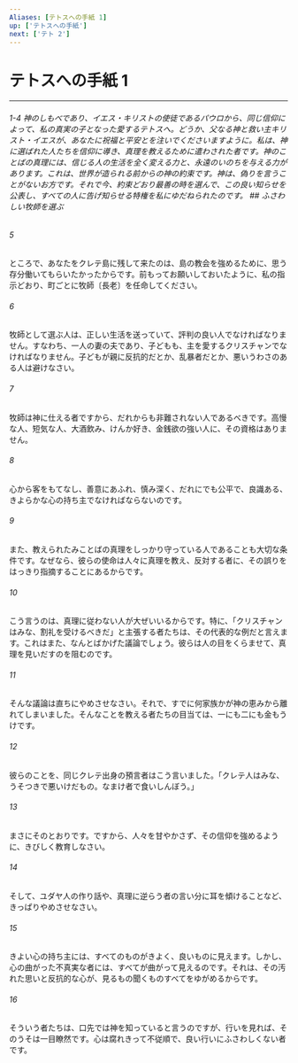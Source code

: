 ```yaml
---
Aliases: [テトスへの手紙 1]
up: ['テトスへの手紙']
next: ['テト 2']
---
```

# テトスへの手紙 1

***
###### 1-4 神のしもべであり、イエス・キリストの使徒であるパウロから、同じ信仰によって、私の真実の子となった愛するテトスへ。どうか、父なる神と救い主キリスト・イエスが、あなたに祝福と平安とを注いでくださいますように。私は、神に選ばれた人たちを信仰に導き、真理を教えるために遣わされた者です。神のことばの真理には、信じる人の生活を全く変える力と、永遠のいのちを与える力があります。これは、世界が造られる前からの神の約束です。神は、偽りを言うことがないお方です。それで今、約束どおり最善の時を選んで、この良い知らせを公表し、すべての人に告げ知らせる特権を私にゆだねられたのです。 ## ふさわしい牧師を選ぶ 



###### 5 

ところで、あなたをクレテ島に残して来たのは、島の教会を強めるために、思う存分働いてもらいたかったからです。前もってお願いしておいたように、私の指示どおり、町ごとに牧師〔長老〕を任命してください。 



###### 6 

牧師として選ぶ人は、正しい生活を送っていて、評判の良い人でなければなりません。すなわち、一人の妻の夫であり、子どもも、主を愛するクリスチャンでなければなりません。子どもが親に反抗的だとか、乱暴者だとか、悪いうわさのある人は避けなさい。 



###### 7 

牧師は神に仕える者ですから、だれからも非難されない人であるべきです。高慢な人、短気な人、大酒飲み、けんか好き、金銭欲の強い人に、その資格はありません。 



###### 8 

心から客をもてなし、善意にあふれ、慎み深く、だれにでも公平で、良識ある、きよらかな心の持ち主でなければならないのです。 



###### 9 

また、教えられたみことばの真理をしっかり守っている人であることも大切な条件です。なぜなら、彼らの使命は人々に真理を教え、反対する者に、その誤りをはっきり指摘することにあるからです。 



###### 10 

こう言うのは、真理に従わない人が大ぜいいるからです。特に、「クリスチャンはみな、割礼を受けるべきだ」と主張する者たちは、その代表的な例だと言えます。これはまた、なんとばかげた議論でしょう。彼らは人の目をくらませて、真理を見いだすのを阻むのです。 



###### 11 

そんな議論は直ちにやめさせなさい。それで、すでに何家族かが神の恵みから離れてしまいました。そんなことを教える者たちの目当ては、一にも二にも金もうけです。 



###### 12 

彼らのことを、同じクレテ出身の預言者はこう言いました。「クレテ人はみな、うそつきで悪いけだもの。なまけ者で食いしんぼう。」 



###### 13 

まさにそのとおりです。ですから、人々を甘やかさず、その信仰を強めるように、きびしく教育しなさい。 



###### 14 

そして、ユダヤ人の作り話や、真理に逆らう者の言い分に耳を傾けることなど、きっぱりやめさせなさい。 



###### 15 

きよい心の持ち主には、すべてのものがきよく、良いものに見えます。しかし、心の曲がった不真実な者には、すべてが曲がって見えるのです。それは、その汚れた思いと反抗的な心が、見るもの聞くものすべてをゆがめるからです。 



###### 16 

そういう者たちは、口先では神を知っていると言うのですが、行いを見れば、そのうそは一目瞭然です。心は腐れきって不従順で、良い行いにふさわしくない者です。
